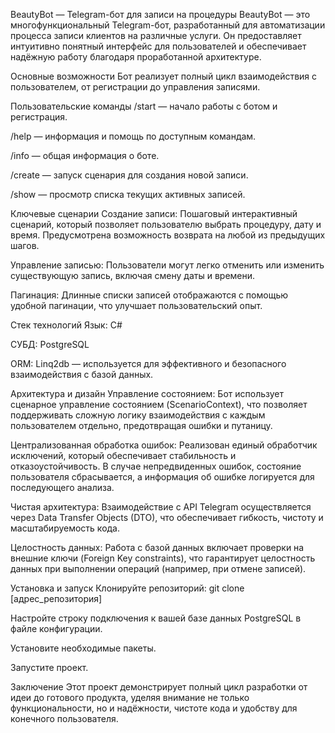 BeautyBot — Telegram-бот для записи на процедуры
BeautyBot — это многофункциональный Telegram-бот, разработанный для автоматизации процесса записи клиентов на различные услуги. Он предоставляет интуитивно понятный интерфейс для пользователей и обеспечивает надёжную работу благодаря проработанной архитектуре.

Основные возможности
Бот реализует полный цикл взаимодействия с пользователем, от регистрации до управления записями.

Пользовательские команды
/start — начало работы с ботом и регистрация.

/help — информация и помощь по доступным командам.

/info — общая информация о боте.

/create — запуск сценария для создания новой записи.

/show — просмотр списка текущих активных записей.

Ключевые сценарии
Создание записи: Пошаговый интерактивный сценарий, который позволяет пользователю выбрать процедуру, дату и время. Предусмотрена возможность возврата на любой из предыдущих шагов.

Управление записью: Пользователи могут легко отменить или изменить существующую запись, включая смену даты и времени.

Пагинация: Длинные списки записей отображаются с помощью удобной пагинации, что улучшает пользовательский опыт.

Стек технологий
Язык: C#

СУБД: PostgreSQL

ORM: Linq2db — используется для эффективного и безопасного взаимодействия с базой данных.

Архитектура и дизайн
Управление состоянием: Бот использует сценарное управление состоянием (ScenarioContext), что позволяет поддерживать сложную логику взаимодействия с каждым пользователем отдельно, предотвращая ошибки и путаницу.

Централизованная обработка ошибок: Реализован единый обработчик исключений, который обеспечивает стабильность и отказоустойчивость. В случае непредвиденных ошибок, состояние пользователя сбрасывается, а информация об ошибке логируется для последующего анализа.

Чистая архитектура: Взаимодействие с API Telegram осуществляется через Data Transfer Objects (DTO), что обеспечивает гибкость, чистоту и масштабируемость кода.

Целостность данных: Работа с базой данных включает проверки на внешние ключи (Foreign Key constraints), что гарантирует целостность данных при выполнении операций (например, при отмене записей).

Установка и запуск
Клонируйте репозиторий: git clone [адрес_репозитория]

Настройте строку подключения к вашей базе данных PostgreSQL в файле конфигурации.

Установите необходимые пакеты.

Запустите проект.

Заключение
Этот проект демонстрирует полный цикл разработки от идеи до готового продукта, уделяя внимание не только функциональности, но и надёжности, чистоте кода и удобству для конечного пользователя.
